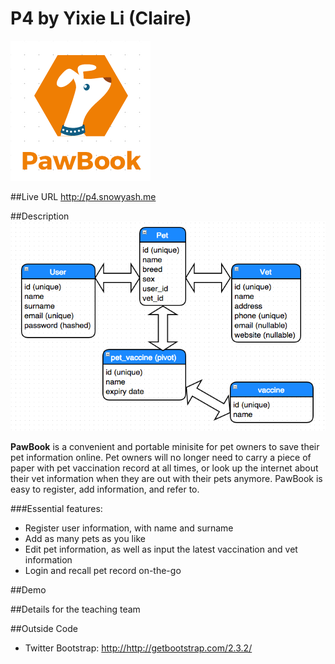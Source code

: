# P4 by Yixie Li (Claire)
![PawBook Logo](public/img/logo.png "Logo")

##Live URL
<http://p4.snowyash.me>

##Description
![PawBook Database Relationship](public/img/db_relationship.png "Database Relationship")

**PawBook** is a convenient and portable minisite for pet owners to save their pet information online. Pet owners will no longer need to carry a piece of paper with pet vaccination record at all times, or look up the internet about their vet information when they are out with their pets anymore. PawBook is easy to register, add information, and refer to.

###Essential features:
* Register user information, with name and surname
* Add as many pets as you like
* Edit pet information, as well as input the latest vaccination and vet information
* Login and recall pet record on-the-go

##Demo


##Details for the teaching team

##Outside Code
* Twitter Bootstrap: <http://http://getbootstrap.com/2.3.2/>